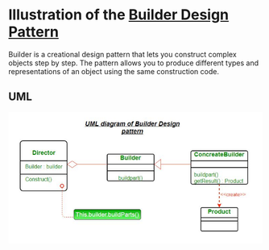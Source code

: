 # Illustration of the [Builder Design Pattern](https://refactoring.guru/design-patterns/builder)

Builder is a creational design pattern that lets you construct complex objects step by step. The pattern allows you to produce different types and representations of an object using the same construction code.

## UML

![Builder Design Pattern](builder.jpg)
